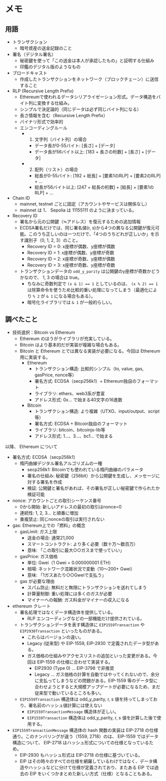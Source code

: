 # メモ

## 用語

- トランザクション
  - 暗号資産の送金記録のこと
- 署名（デジタル署名）
  - 秘密鍵を使って「この送金は本人が承認したもの」と証明する仕組み
  - 印鑑のデジタル版のようなもの
- ブロードキャスト
  - 作成したトランザクションをネットワーク（ブロックチェーン）に送信すること
- RLP (Recursive Length Prefix)
  - Ethereumで使われるデータシリアライゼーション形式。データ構造をバイト列に変換する仕組み。
  - シンプルで決定論的（同じデータは必ず同じバイト列になる）
  - 長さ情報を含む（Recursive Length Prefix）
  - バイナリ形式で効率的
  - エンコーディングルール
    - 1. 文字列（バイト列）の場合
      - データ長が0-55バイト: [長さ] + [データ]
      - データ長が56バイト以上: [183 + 長さの桁数] + [長さ] + [データ]
    - 2. 配列（リスト）の場合
      - 総長が0-55バイト: [192 + 総長] + [要素1のRLP] + [要素2のRLP] + ...
      - 総長が56バイト以上: [247 + 総長の桁数] + [総長] + [要素1のRLP] + ...
- Chain ID
  - mainnet, testnet ごとに固定（アカウントやサービスは関係なし）
  - mainnet は 1、 Sepolia は 11155111 のように決まっている。
- Recovery ID
  - 署名から元の公開鍵（≒アドレス）を復元するための追加情報
  - ECDSA署名だけでは、同じ署名値(r, s)から4つの異なる公開鍵が復元可能。このうち正しいのは一つだけで、「4つのうちどれが正しいか」を示す識別子（0, 1, 2, 3）のこと。
    - Recovery ID = 0: x座標が偶数、y座標が偶数
    - Recovery ID = 1: x座標が偶数、y座標が奇数  
    - Recovery ID = 2: x座標が奇数、y座標が偶数
    - Recovery ID = 3: x座標が奇数、y座標が奇数
  - トランザクションデータの `odd_y_parity` は公開鍵のy座標が奇数かどうかなので、 1, 3 の場合は true。
    - ちなみに奇数判定で `(x & 1) == 1` としているのは、 `(x % 2) == 1` は除算命令を使うため比較的重い処理になってしまう（最適化により `% 2` が `& 1` になる場合もある）。
    - 暗号化ライブラリでは `& 1` が一般的らしい。

## 調べたこと

- 技術選択：Bitcoin vs Ethereum
  - Ethereum のほうがライブラリが充実している。
  - Bitcoin はより基本的だが実装が複雑な場合もある。
  - Bitcoin と Ethereum とでは異なる実装が必要になる。今回は Ethereum 用に実装する。
    - Ethereum
      - トランザクション構造: 比較的シンプル（to, value, gas, gasPrice, nonce等）
      - 署名方式: ECDSA（secp256k1）+ Ethereum独自のフォーマット
      - ライブラリ: ethers、web3系が豊富
      - アドレス形式: 0x... で始まる40文字の16進数
    - Bitcoin
      - トランザクション構造: より複雑（UTXO、input/output、script等）
      - 署名方式: ECDSA + Bitcoin独自のフォーマット
      - ライブラリ: bitcoin、bitcoinjs-lib等
      - アドレス形式: 1...、3...、bc1... で始まる

以降、 Ethereum について

- 署名方式: ECDSA（secp256k1）
  - 楕円曲線デジタル署名アルゴリズムの一種
    - secp256k1: Bitcoinでも使われている楕円曲線のパラメータ
    - 署名の仕組み: 秘密鍵（256bit）から公開鍵を生成し、メッセージに対する署名を作成
    - 検証: 公開鍵と署名があれば、その署名が正しい秘密鍵で作られたか検証可能
- nonce: アカウントごとの取引シーケンス番号
  - 0から開始: 新しいアドレスの最初の取引はnonce=0
  - 連続性: 1, 2, 3... と順番に増加
  - 重複禁止: 同じnonceの取引は実行されない
- gas: Ethereum上での「燃料」の概念
  - gasLimit: ガス上限
    - 送金の場合: 通常21,000
    - スマートコントラクト: より多く必要（数十万〜数百万）
    - 意味: 「この取引に最大○○ガスまで使っていい」  
  - gasPrice: ガス価格
    - 単位: Gwei（1 Gwei = 0.000000001 ETH）
    - 相場: ネットワーク混雑状況で変動（10〜200+ Gwei）
    - 意味: 「1ガスあたり○○Gweiで支払う」
  - gas が必要な理由
    - スパム防止: 無料だと無限にトランザクションを送れてしまう
    - 計算量制御: 重い処理には多くのガスが必要
    - マイナーへの報酬: ガス料金がマイナーの収入になる
- ethereum クレート
  - 署名処理ではなくデータ構造体を提供している。
    - RLP エンコーディングなどの一部機能だけ提供されている。
  - トランザクションデータを表す構造体に `EIP1559Transaction` や `EIP2930Transaction` といったものがある。
    - これらはバージョンの違い。
    - Legacy (従来型) や EIP-1559, EIP-2930 で定義されたデータ型がある。
    - ガス価格の仕組みやアクセスリストの追加といった変更がある。今回は EIP-1559 の仕様に合わせて実装する。
      - EIP2930 (Type 0) ... EIP-3798 で非推奨
      - Legacy ... ガス価格の計算を自動ではやってくれないので、余分に支払ってしまうなどの問題がある。EIP-1559 等のデータ型に合わせようとすると大規模アップデートが必要になるため、まだ従来型で動いているところも多い。
  - `EIP1559Transaction` 構造体は odd_y_parity, r, s 値を持ってしまっており、署名前のハッシュ値計算には使えない
    - `EIP1559TransactionMessage` 構造体が正しい。
    - `EIP1559Transaction` 構造体は odd_y_parity, r, s 値を計算した後で使用する。
- `EIP1559TransactionMessage` 構造体の hash 関数の実装は EIP-2718 の仕様通り。このナンバリングが違う（1559, 2718）のは、 EIP-1559 ではデータ構造について、 EIP-2718 はハッシュ形式についての仕様となっているため。
  - EIP-2930 もハッシュ形式は EIP-2718 の仕様に基づいている。
  - EIP はその時々のすべての仕様を網羅しているわけではなく、データ構造やハッシュなどに分けて仕様が定義されており、またある EIP では過去の EIP をいくつかまとめた新しい方式（仕様）となることもある。

